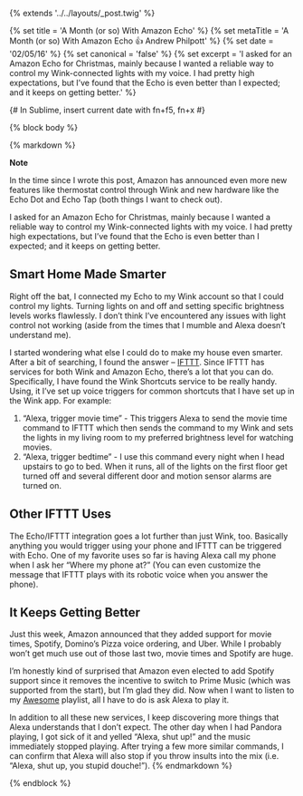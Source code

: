 {% extends '../../layouts/_post.twig' %}

{% set title = 'A Month (or so) With Amazon Echo' %}
{% set metaTitle = 'A Month (or so) With Amazon Echo 👍 Andrew Philpott' %}
{% set date = '02/05/16' %}
{% set canonical = 'false' %}
{% set excerpt = 'I asked for an Amazon Echo for Christmas, mainly because I wanted a reliable way to control my Wink-connected lights with my voice. I had pretty high expectations, but I’ve found that the Echo is even better than I expected; and it keeps on getting better.' %}

{# In Sublime, insert current date with fn+f5, fn+x #}

{% block body %}

{% markdown %}
<aside class="note">
	<strong class="note_hdg">Note</strong>
	<p>In the time since I wrote this post, Amazon has announced even more new features like thermostat control through Wink and new hardware like the Echo Dot and Echo Tap (both things I want to check out).</p>
</aside>

I asked for an Amazon Echo for Christmas, mainly because I wanted a reliable way to control my Wink-connected lights with my voice. I had pretty high expectations, but I’ve found that the Echo is even better than I expected; and it keeps on getting better.

## Smart Home Made Smarter

Right off the bat, I connected my Echo to my Wink account so that I could control my lights. Turning lights on and off and setting specific brightness levels works flawlessly. I don’t think I’ve encountered any issues with light control not working (aside from the times that I mumble and Alexa doesn’t understand me).

I started wondering what else I could do to make my house even smarter. After a bit of searching, I found the answer – [IFTTT](http://ifttt.com). Since IFTTT has services for both Wink and Amazon Echo, there’s a lot that you can do. Specifically, I have found the Wink Shortcuts service to be really handy. Using, it I’ve set up voice triggers for common shortcuts that I have set up in the Wink app. For example:

1. “Alexa, trigger movie time” - This triggers Alexa to send the movie time command to IFTTT which then sends the command to my Wink and sets the lights in my living room to my preferred brightness level for watching movies.
2. “Alexa, trigger bedtime” - I use this command every night when I head upstairs to go to bed. When it runs, all of the lights on the first floor get turned off and several different door and motion sensor alarms are turned on.

## Other IFTTT Uses

The Echo/IFTTT integration goes a lot further than just Wink, too. Basically anything you would trigger using your phone and IFTTT can be triggered with Echo. One of my favorite uses so far is having Alexa call my phone when I ask her “Where my phone at?” (You can even customize the message that IFTTT plays with its robotic voice when you answer the phone).

## It Keeps Getting Better

Just this week, Amazon announced that they added support for movie times, Spotify, Domino’s Pizza voice ordering, and Uber. While I probably won’t get much use out of those last two, movie times and Spotify are huge.

I’m honestly kind of surprised that Amazon even elected to add Spotify support since it removes the incentive to switch to Prime Music (which was supported from the start), but I’m glad they did. Now when I want to listen to my [Awesome](https://open.spotify.com/user/andrewlphilpott/playlist/7kc0sQo2F997EieUHrpLhJ) playlist, all I have to do is ask Alexa to play it.

In addition to all these new services, I keep discovering more things that Alexa understands that I don’t expect. The other day when I had Pandora playing, I got sick of it and yelled “Alexa, shut up!” and the music immediately stopped playing. After trying a few more similar commands, I can confirm that Alexa will also stop if you throw insults into the mix (i.e. “Alexa, shut up, you stupid douche!”).
{% endmarkdown %}

{% endblock %}
